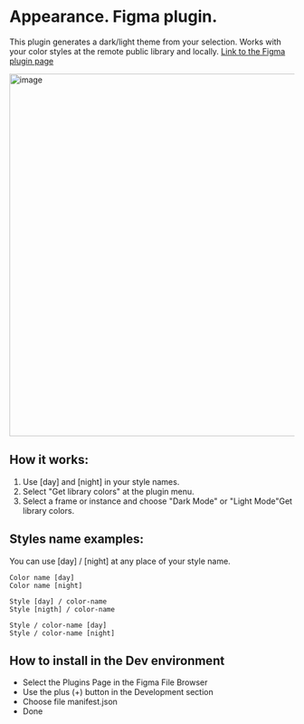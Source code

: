 # Appearance. Figma plugin. 

This plugin generates a dark/light theme from your selection.
Works with your color styles at the remote public library and locally.
[Link to the Figma plugin page](https://www.figma.com/c/plugin/760927481606931799/Appearance)

<img width="640" alt="image" src="https://i.imgur.com/6U35R8K.gif">

## How it works:
1. Use [day] and [night] in your style names.
2. Select "Get library colors" at the plugin menu.
3. Select a frame or instance and choose "Dark Mode" or "Light Mode"Get library colors.

## Styles name examples:
You can use [day] / [night] at any place of your style name.
```
Color name [day]
Color name [night]
```
```
Style [day] / color-name
Style [nigth] / color-name
```
```
Style / color-name [day]
Style / color-name [night]
```
## How to install in the Dev environment
* Select the Plugins Page in the Figma File Browser
* Use the plus (+) button in the Development section
* Choose file manifest.json 
* Done